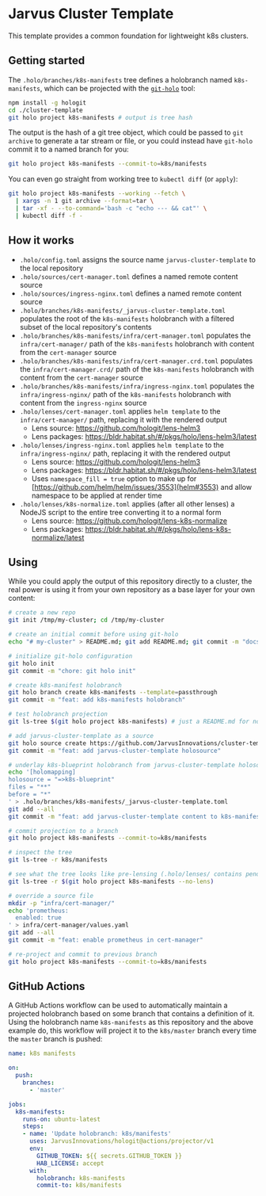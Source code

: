 # Jarvus Cluster Template

This template provides a common foundation for lightweight k8s clusters.

## Getting started

The `.holo/branches/k8s-manifests` tree defines a holobranch named `k8s-manifests`, which can be projected with the [`git-holo`](https://github.com/JarvusInnovations/hologit) tool:

```bash
npm install -g hologit
cd ./cluster-template
git holo project k8s-manifests # output is tree hash
```

The output is the hash of a git tree object, which could be passed to `git archive` to generate a tar stream or file, or you could instead have `git-holo` commit it to a named branch for you:

```bash
git holo project k8s-manifests --commit-to=k8s/manifests
```

You can even go straight from working tree to `kubectl diff` (or `apply`):

```bash
git holo project k8s-manifests --working --fetch \
  | xargs -n 1 git archive --format=tar \
  | tar -xf - --to-command='bash -c "echo --- && cat"' \
  | kubectl diff -f -
```

## How it works

- `.holo/config.toml` assigns the source name `jarvus-cluster-template` to the local repository
- `.holo/sources/cert-manager.toml` defines a named remote content source
- `.holo/sources/ingress-nginx.toml` defines a named remote content source
- `.holo/branches/k8s-manifests/_jarvus-cluster-template.toml` populates the root of the `k8s-manifests` holobranch with a filtered subset of the local repository's contents
- `.holo/branches/k8s-manifests/infra/cert-manager.toml` populates the `infra/cert-manager/` path of the `k8s-manifests` holobranch with content from the `cert-manager` source
- `.holo/branches/k8s-manifests/infra/cert-manager.crd.toml` populates the `infra/cert-manager.crd/` path of the `k8s-manifests` holobranch with content from the `cert-manager` source
- `.holo/branches/k8s-manifests/infra/ingress-nginx.toml` populates the `infra/ingress-nginx/` path of the `k8s-manifests` holobranch with content from the `ingress-nginx` source
- `.holo/lenses/cert-manager.toml` applies `helm template` to the `infra/cert-manager/` path, replacing it with the rendered output
    - Lens source: <https://github.com/hologit/lens-helm3>
    - Lens packages: <https://bldr.habitat.sh/#/pkgs/holo/lens-helm3/latest>
- `.holo/lenses/ingress-nginx.toml` applies `helm template` to the `infra/ingress-nginx/` path, replacing it with the rendered output
    - Lens source: <https://github.com/hologit/lens-helm3>
    - Lens packages: <https://bldr.habitat.sh/#/pkgs/holo/lens-helm3/latest>
    - Uses `namespace_fill = true` option to make up for [https://github.com/helm/helm/issues/3553](helm#3553) and allow namespace to be applied at render time
- `.holo/lenses/k8s-normalize.toml` applies (after all other lenses) a NodeJS script to the entire tree converting it to a normal form
    - Lens source: <https://github.com/hologit/lens-k8s-normalize>
    - Lens packages: <https://bldr.habitat.sh/#/pkgs/holo/lens-k8s-normalize/latest>

## Using

While you could apply the output of this repository directly to a cluster, the real power is using it from your own repository as a base layer for your own content:

```bash
# create a new repo
git init /tmp/my-cluster; cd /tmp/my-cluster

# create an initial commit before using git-holo
echo "# my-cluster" > README.md; git add README.md; git commit -m "docs: initial commit"

# initialize git-holo configuration
git holo init
git commit -m "chore: git holo init"

# create k8s-manifest holobranch
git holo branch create k8s-manifests --template=passthrough
git commit -m "feat: add k8s-manifests holobranch"

# test holobranch projection
git ls-tree $(git holo project k8s-manifests) # just a README.md for now

# add jarvus-cluster-template as a source
git holo source create https://github.com/JarvusInnovations/cluster-template --name jarvus-cluster-template
git commit -m "feat: add jarvus-cluster-template holosource"

# underlay k8s-blueprint holobranch from jarvus-cluster-template holosource
echo '[holomapping]
holosource = "=>k8s-blueprint"
files = "**"
before = "*"
' > .holo/branches/k8s-manifests/_jarvus-cluster-template.toml
git add --all
git commit -m "feat: add jarvus-cluster-template content to k8s-manifest holobranch"

# commit projection to a branch
git holo project k8s-manifests --commit-to=k8s/manifests

# inspect the tree
git ls-tree -r k8s/manifests

# see what the tree looks like pre-lensing (.holo/lenses/ contains pending lenses)
git ls-tree -r $(git holo project k8s-manifests --no-lens)

# override a source file
mkdir -p "infra/cert-manager/"
echo 'prometheus:
  enabled: true
' > infra/cert-manager/values.yaml
git add --all
git commit -m "feat: enable prometheus in cert-manager"

# re-project and commit to previous branch
git holo project k8s-manifests --commit-to=k8s/manifests
```

## GitHub Actions

A GitHub Actions workflow can be used to automatically maintain a projected holobranch based on some branch that contains a definition of it. Using the holobranch name `k8s-manifests` as this repository and the above example do, this workflow will project it to the `k8s/master` branch every time the `master` branch is pushed:

```yaml
name: k8s manifests

on:
  push:
    branches:
      - 'master'

jobs:
  k8s-manifests:
    runs-on: ubuntu-latest
    steps:
    - name: 'Update holobranch: k8s/manifests'
      uses: JarvusInnovations/hologit@actions/projector/v1
      env:
        GITHUB_TOKEN: ${{ secrets.GITHUB_TOKEN }}
        HAB_LICENSE: accept
      with:
        holobranch: k8s-manifests
        commit-to: k8s/manifests
```
